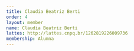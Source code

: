 ```yaml
---
title: Claudia Beatriz Berti
order: 4
layout: member
name: Claudia Beatriz Berti
lattes: http://lattes.cnpq.br/1262819226009736
membership: Alumna
---
```


